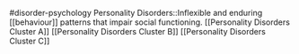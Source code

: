 #disorder-psychology 
Personality Disorders::Inflexible and enduring [[behaviour]] patterns that impair social functioning.
[[Personality Disorders Cluster A]]
[[Personality Disorders Cluster B]]
[[Personality Disorders Cluster C]]